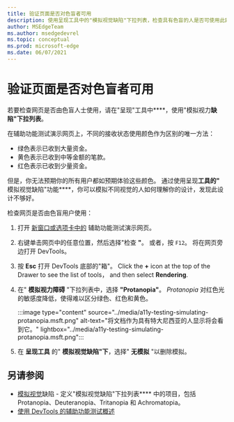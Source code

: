 ```yaml
---
title: 验证页面是否对色盲者可用
description: 使用呈现工具中的"模拟视觉缺陷"下拉列表，检查具有色盲的人是否可使用此网页。
author: MSEdgeTeam
ms.author: msedgedevrel
ms.topic: conceptual
ms.prod: microsoft-edge
ms.date: 06/07/2021
---
```

# <a name="verify-that-a-page-is-usable-by-people-with-color-blindness"></a>验证页面是否对色盲者可用

<!-- Rendering tool: Emulate vision deficiencies: Protanopia -->

若要检查网页是否由色盲人士使用，请在"呈现"工具中****，使用"模拟视力**缺陷"下拉列表**。

在辅助功能测试演示网页上，不同的接收状态使用颜色作为区别的唯一方法：
*  绿色表示已收到大量资金。
*  黄色表示已收到中等金额的笔款。
*  红色表示已收到少量资金。

但是，你无法预期你的所有用户都如预期体验这些颜色。  通过使用呈现**工具的"** 模拟视觉缺陷"功能****，你可以模拟不同视觉的人如何理解你的设计，发现此设计不够好。


检查网页是否由色盲用户使用：

1. 打开 [新窗口或选项卡中的](https://microsoftedge.github.io/Demos/devtools-a11y-testing/) 辅助功能测试演示网页。

1. 右键单击网页中的任意位置，然后选择"检查 **"**。  或者，按 `F12`。  将在网页旁边打开 DevTools。

1. 按 **Esc** 打开 DevTools 底部的"箱"。  Click the **+** icon at the top of the Drawer to see the list of tools， and then select **Rendering**.

1. 在" **模拟视力障碍** "下拉列表中，选择 **"Protanopia"**。  _Protanopia_ 对红色光的敏感度降低，使得难以区分绿色、红色和黄色。

   :::image type="content" source="../media/a11y-testing-simulating-protanopia.msft.png" alt-text="将文档作为具有特大尼西亚的人显示将会看到它。" lightbox="../media/a11y-testing-simulating-protanopia.msft.png":::

1. 在 **呈现工具** 的" **模拟视觉缺陷"下**，选择" **无模拟** "以删除模拟。


<!-- ====================================================================== -->
## <a name="see-also"></a>另请参阅

*  [模拟视觉](./emulate-vision-deficiencies.md)缺陷 - 定义"模拟视觉缺陷"下拉列表**** 中的项目，包括 Protanopia、Deuteranopia、Tritanopia 和 Achromatopia。
*  [使用 DevTools 的辅助功能测试概述](accessibility-testing-in-devtools.md)
